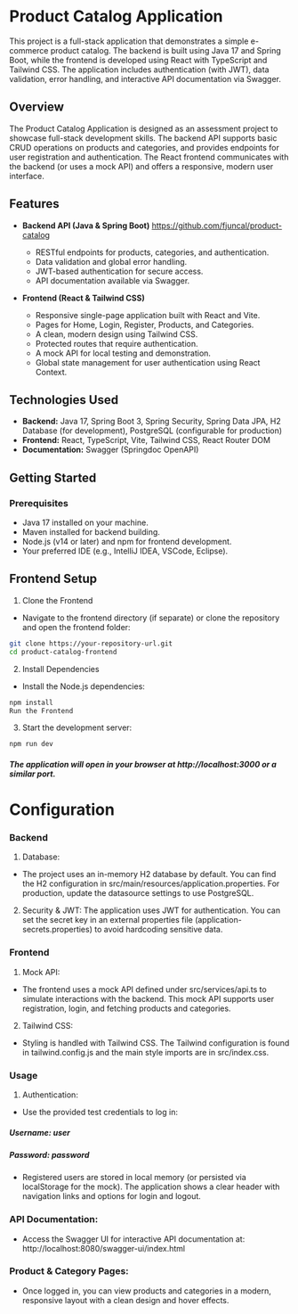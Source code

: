 # Product Catalog Application

This project is a full-stack application that demonstrates a simple e-commerce product catalog. The backend is built using Java 17 and Spring Boot, while the frontend is developed using React with TypeScript and Tailwind CSS. The application includes authentication (with JWT), data validation, error handling, and interactive API documentation via Swagger.

## Overview

The Product Catalog Application is designed as an assessment project to showcase full-stack development skills. The backend API supports basic CRUD operations on products and categories, and provides endpoints for user registration and authentication. The React frontend communicates with the backend (or uses a mock API) and offers a responsive, modern user interface.

## Features

- **Backend API (Java & Spring Boot)** <https://github.com/fjuncal/product-catalog>

  - RESTful endpoints for products, categories, and authentication.
  - Data validation and global error handling.
  - JWT-based authentication for secure access.
  - API documentation available via Swagger.

- **Frontend (React & Tailwind CSS)**
  - Responsive single-page application built with React and Vite.
  - Pages for Home, Login, Register, Products, and Categories.
  - A clean, modern design using Tailwind CSS.
  - Protected routes that require authentication.
  - A mock API for local testing and demonstration.
  - Global state management for user authentication using React Context.

## Technologies Used

- **Backend:** Java 17, Spring Boot 3, Spring Security, Spring Data JPA, H2 Database (for development), PostgreSQL (configurable for production)
- **Frontend:** React, TypeScript, Vite, Tailwind CSS, React Router DOM
- **Documentation:** Swagger (Springdoc OpenAPI)

## Getting Started

### Prerequisites

- Java 17 installed on your machine.
- Maven installed for backend building.
- Node.js (v14 or later) and npm for frontend development.
- Your preferred IDE (e.g., IntelliJ IDEA, VSCode, Eclipse).

## Frontend Setup

1. Clone the Frontend

- Navigate to the frontend directory (if separate) or clone the repository and open the frontend folder:

```bash
git clone https://your-repository-url.git
cd product-catalog-frontend
```

2. Install Dependencies

- Install the Node.js dependencies:

```bash
npm install
Run the Frontend
```

3. Start the development server:

```bash
npm run dev
```

##### The application will open in your browser at http://localhost:3000 or a similar port.

# Configuration

### Backend

1. Database:

- The project uses an in-memory H2 database by default. You can find the H2 configuration in src/main/resources/application.properties. For production, update the datasource settings to use PostgreSQL.

2. Security & JWT:
   The application uses JWT for authentication. You can set the secret key in an external properties file (application-secrets.properties) to avoid hardcoding sensitive data.

### Frontend

1. Mock API:

- The frontend uses a mock API defined under src/services/api.ts to simulate interactions with the backend. This mock API supports user registration, login, and fetching products and categories.

2. Tailwind CSS:

- Styling is handled with Tailwind CSS. The Tailwind configuration is found in tailwind.config.js and the main style imports are in src/index.css.

### Usage

1. Authentication:

- Use the provided test credentials to log in:

##### Username: user

##### Password: password

- Registered users are stored in local memory (or persisted via localStorage for the mock). The application shows a clear header with navigation links and options for login and logout.

### API Documentation:

- Access the Swagger UI for interactive API documentation at: http://localhost:8080/swagger-ui/index.html

### Product & Category Pages:

- Once logged in, you can view products and categories in a modern, responsive layout with a clean design and hover effects.
